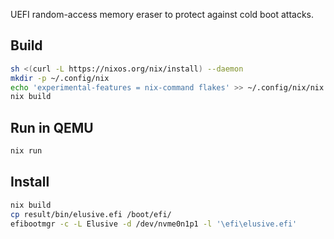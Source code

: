 UEFI random-access memory eraser to protect against cold boot attacks.

## Build ##

```bash
sh <(curl -L https://nixos.org/nix/install) --daemon
mkdir -p ~/.config/nix
echo 'experimental-features = nix-command flakes' >> ~/.config/nix/nix.conf
nix build
```

## Run in QEMU ##

```bash
nix run
```

## Install ##

```bash
nix build
cp result/bin/elusive.efi /boot/efi/
efibootmgr -c -L Elusive -d /dev/nvme0n1p1 -l '\efi\elusive.efi'
```

